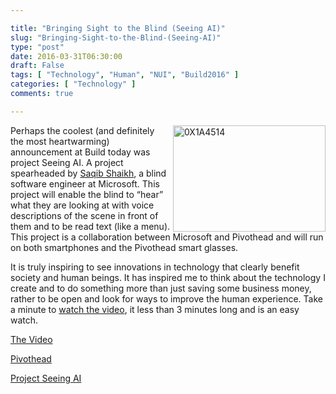 ```yaml
---

title: "Bringing Sight to the Blind (Seeing AI)"
slug: "Bringing-Sight-to-the-Blind-(Seeing-AI)"
type: "post"
date: 2016-03-31T06:30:00
draft: False
tags: [ "Technology", "Human", "NUI", "Build2016" ]
categories: [ "Technology" ]
comments: true

---
```


<div style="float: right; margin-left: 5px"><a href="/img/posts/0X1A4514.png"><img title="0X1A4514" style="border-left-width: 0px; border-right-width: 0px; background-image: none; border-bottom-width: 0px; padding-top: 0px; padding-left: 0px; display: inline; padding-right: 0px; border-top-width: 0px" border="0" alt="0X1A4514" src="/img/posts/0X1A4514_thumb.png" width="244" height="170" /></a></div>  <p>Perhaps the coolest (and definitely the most heartwarming) announcement at Build today was project Seeing AI. A project spearheaded by <a href="https://twitter.com/saqibs" target="_blank">Saqib Shaikh</a>, a blind software engineer at Microsoft. This project will enable the blind to “hear” what they are looking at with voice descriptions of the scene in front of them and to be read text (like a menu). This project is a collaboration between Microsoft and Pivothead and will run on both smartphones and the Pivothead smart glasses. </p>  <p>It is truly inspiring to see innovations in technology that clearly benefit society and human beings. It has inspired me to think about the technology I create and to do something more than just saving some business money, rather to be open and look for ways to improve the human experience. Take a minute to <a href="https://youtu.be/R2mC-NUAmMk" target="_blank">watch the video</a>, it less than 3 minutes long and is an easy watch. </p>  <p><a href="https://youtu.be/R2mC-NUAmMk" target="_blank">The Video</a></p>  <p><a href="http://www.pivothead.com/build/" target="_blank">Pivothead</a></p>  <p><a href="http://blogs.microsoft.com/next/2016/03/30/decades-of-computer-vision-research-one-swiss-army-knife/#sm.0000czg1xmn3xeu210mrklfl6l615" target="_blank">Project Seeing AI</a></p>  <div style="clear: both"></div>
